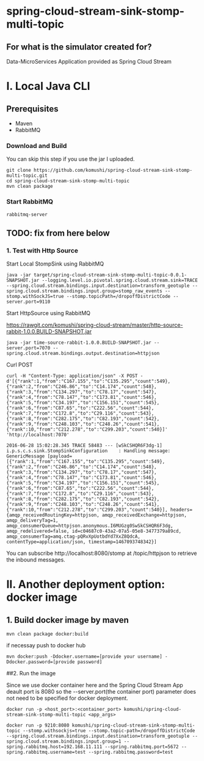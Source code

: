 # spring-cloud-stream-sink-stomp-multi-topic
## For what is the simulator created for?
Data-MicroServices Application provided as Spring Cloud Stream

# I. Local Java CLI
## Prerequisites

* Maven
* RabbitMQ

### Download and Build
You can skip this step if you use the jar I uploaded.

```
git clone https://github.com/komushi/spring-cloud-stream-sink-stomp-multi-topic.git
cd spring-cloud-stream-sink-stomp-multi-topic
mvn clean package
```

### Start RabbitMQ

```
rabbitmq-server
```

## TODO: fix from here below

### 1. Test with Http Source

Start Local StompSink using RabbitMQ

```
java -jar target/spring-cloud-stream-sink-stomp-multi-topic-0.0.1-SNAPSHOT.jar --logging.level.io.pivotal.spring.cloud.stream.sink=TRACE --spring.cloud.stream.bindings.input.destination=transform_geotuple --spring.cloud.stream.bindings.input.group=stomp_raw_events --stomp.withSockJS=true --stomp.topicPath=/dropoffDistrictCode --server.port=9110
```

Start HttpSource using RabbitMQ

https://rawgit.com/komushi/spring-cloud-stream/master/http-source-rabbit-1.0.0.BUILD-SNAPSHOT.jar

```
java -jar time-source-rabbit-1.0.0.BUILD-SNAPSHOT.jar --server.port=7070 --spring.cloud.stream.bindings.output.destination=httpjson
```

Curl POST

```
curl -H "Content-Type: application/json" -X POST -d'[{"rank":1,"from":"C167.155","to":"C135.295","count":549},{"rank":2,"from":"C246.86","to":"C14.174","count":548},{"rank":3,"from":"C134.297","to":"C78.17","count":547},{"rank":4,"from":"C78.147","to":"C173.81","count":546},{"rank":5,"from":"C34.197","to":"C156.151","count":545},{"rank":6,"from":"C87.65","to":"C222.56","count":544},{"rank":7,"from":"C172.8","to":"C29.116","count":543},{"rank":8,"from":"C282.175","to":"C82.193","count":542},{"rank":9,"from":"C248.103","to":"C248.26","count":541},{"rank":10,"from":"C212.278","to":"C299.203","count":540}]' 'http://localhost:7070'
```

```
2016-06-28 15:02:28.345 TRACE 58483 --- [wSkCSHQR6F3dg-1] i.p.s.c.s.sink.StompSinkConfiguration    : Handling message: GenericMessage [payload=[{"rank":1,"from":"C167.155","to":"C135.295","count":549},{"rank":2,"from":"C246.86","to":"C14.174","count":548},{"rank":3,"from":"C134.297","to":"C78.17","count":547},{"rank":4,"from":"C78.147","to":"C173.81","count":546},{"rank":5,"from":"C34.197","to":"C156.151","count":545},{"rank":6,"from":"C87.65","to":"C222.56","count":544},{"rank":7,"from":"C172.8","to":"C29.116","count":543},{"rank":8,"from":"C282.175","to":"C82.193","count":542},{"rank":9,"from":"C248.103","to":"C248.26","count":541},{"rank":10,"from":"C212.278","to":"C299.203","count":540}], headers={amqp_receivedRoutingKey=httpjson, amqp_receivedExchange=httpjson, amqp_deliveryTag=1, amqp_consumerQueue=httpjson.anonymous.I6MUGzg0SwSkCSHQR6F3dg, amqp_redelivered=false, id=c04687c0-43a2-07a5-05e8-3477379a89cd, amqp_consumerTag=amq.ctag-pQRvXpUotbdYd7XxZ8QdcA, contentType=application/json, timestamp=1467093748342}]
```

You can subscribe http://localhost:8080/stomp at /topic/httpjson to retrieve the inbound messages.

# II. Another deployment option: docker image

## 1. Build docker image by maven
```
mvn clean package docker:build
```

if necessay push to docker hub

```
mvn docker:push -Ddocker.username=[provide your username] -Ddocker.password=[provide password]
```

##2. Run the image

Since we use docker container here and the Spring Cloud Stream App deault port is 8080 so the --server.port(the container port) parameter does not need to be specified for docker deployment.

```
docker run -p <host_port>:<container_port> komushi/spring-cloud-stream-sink-stomp-multi-topic <app_args>
```

```
docker run -p 9210:8080 komushi/spring-cloud-stream-sink-stomp-multi-topic --stomp.withsockjs=true --stomp.topic-path=/dropoffDistrictCode --spring.cloud.stream.bindings.input.destination=transform_geotuple --spring.cloud.stream.bindings.input.group=1 --spring.rabbitmq.host=192.168.11.111 --spring.rabbitmq.port=5672 --spring.rabbitmq.username=test --spring.rabbitmq.password=test
```